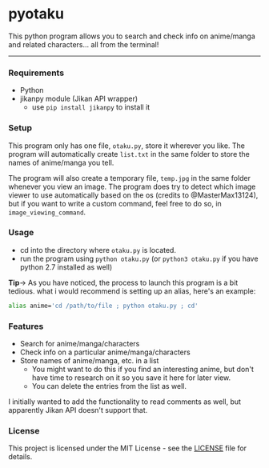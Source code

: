 # pyotaku

This python program allows you to search and check info on anime/manga and related characters... all from the terminal!

---
### Requirements
- Python
- jikanpy module (Jikan API wrapper)
    - use `pip install jikanpy` to install it

### Setup
This program only has one file, `otaku.py`, store it wherever you like.
The program will automatically create `list.txt` in the same folder to store the names of anime/manga you tell.

The program will also create a temporary file, `temp.jpg` in the same folder whenever you view an image. The program does try to detect which image viewer to use automatically based on the os (credits to @MasterMax13124), but if you want to write a custom command, feel free to do so, in `image_viewing_command`.

### Usage 
- cd into the directory where `otaku.py` is located.
- run the program using `python otaku.py` (or `python3 otaku.py` if you have python 2.7 installed as well)

**Tip**-> As you have noticed, the process to launch this program is a bit tedious. what i would recommend is setting up an alias, here's an example:
```bash
alias anime='cd /path/to/file ; python otaku.py ; cd'
```

### Features

- Search for anime/manga/characters
- Check info on a particular anime/manga/characters
- Store names of anime/manga, etc. in a list
    - You might want to do this if you find an interesting anime, but don't have time to research on it so you save it here for later view.
    - You can delete the entries from the list as well. 

I initially wanted to add the functionality to read comments as well, but apparently Jikan API doesn't support that.

### License

This project is licensed under the MIT License - see the [LICENSE](https://github.com/MetaStag/pyotaku/blob/main/LICENSE) file for details.
